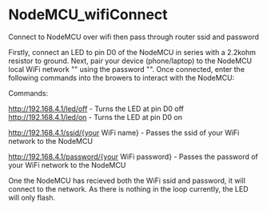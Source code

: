 # NodeMCU_wifiConnect
Connect to NodeMCU over wifi then pass through router ssid and password

Firstly, connect an LED to pin D0 of the NodeMCU in series with a 2.2kohm resistor to ground.
Next, pair your device (phone/laptop) to the NodeMCU local WiFi network "" using the password "".
Once connected, enter the following commands into the browers to interact with the NodeMCU:

Commands: 

http://192.168.4.1/led/off                          - Turns the LED at pin D0 off
http://192.168.4.1/led/on                           - Turns the LED at pin D0 on

http://192.168.4.1/ssid/{your WiFi name}            - Passes the ssid of your WiFi network to the NodeMCU

http://192.168.4.1/password/{your WiFi password}    - Passes the password of your WiFi network to the NodeMCU

One the NodeMCU has recieved both the WiFi ssid and password, it will connect to the network. As there is nothing
in the loop currently, the LED will only flash. 
